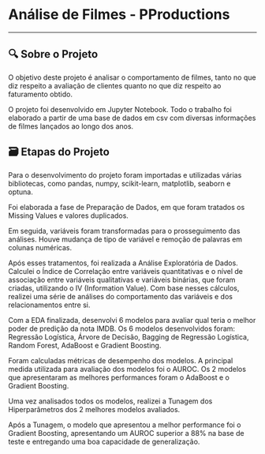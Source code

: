 # Análise de Filmes - PProductions

****

## 🔍 Sobre o Projeto

O objetivo deste projeto é analisar o comportamento de filmes, tanto no que diz respeito a avaliação de clientes quanto no que diz respeito ao faturamento obtido.

O projeto foi desenvolvido em Jupyter Notebook. Todo o trabalho foi elaborado a partir de uma base de dados em csv com diversas informações de filmes lançados ao longo dos anos.

## 🗃️ Etapas do Projeto

Para o desenvolvimento do projeto foram importadas e utilizadas várias bibliotecas, como pandas, numpy, scikit-learn, matplotlib, seaborn e optuna.

Foi elaborada a fase de Preparação de Dados, em que foram tratados os Missing Values e valores duplicados.

Em seguida, variáveis foram transformadas para o prosseguimento das análises. Houve mudança de tipo de variável e remoção de palavras em colunas numéricas.

Após esses tratamentos, foi realizada a Análise Exploratória de Dados. Calculei o Índice de Correlação entre variáveis quantitativas e o nível de associação entre variáveis qualitativas e variáveis binárias, que foram criadas, utilizando o IV (Information Value). Com base nesses cálculos, realizei uma série de análises do comportamento das variáveis e dos relacionamentos entre si.

Com a EDA finalizada, desenvolvi 6 modelos para avaliar qual teria o melhor poder de predição da nota IMDB.
Os 6 modelos desenvolvidos foram: Regressão Logística, Árvore de Decisão, Bagging de Regressão Logística, Random Forest, AdaBoost e Gradient Boosting.

Foram calculadas métricas de desempenho dos modelos. A principal medida utilizada para avaliação dos modelos foi o AUROC.
Os 2 modelos que apresentaram as melhores performances foram o AdaBoost e o Gradient Boosting.

Uma vez analisados todos os modelos, realizei a Tunagem dos Hiperparâmetros dos 2 melhores modelos avaliados.

Após a Tunagem, o modelo que apresentou a melhor performance foi o Gradient Boosting, apresentando um AUROC superior a 88% na base de teste e entregando uma boa capacidade de generalização.
